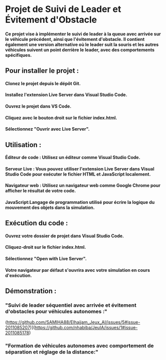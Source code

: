 # Projet de Suivi de Leader et Évitement d'Obstacle
#### Ce projet vise à implémenter le suivi de leader à la queue avec arrivée sur le véhicule précédent, ainsi que l'évitement d'obstacle. Il contient également une version alternative où le leader suit la souris et les autres véhicules suivent un point derrière le leader, avec des comportements spécifiques.
## Pour installer le projet :
#### Clonez le projet depuis le dépôt Git.
#### Installez l'extension Live Server dans Visual Studio Code.
#### Ouvrez le projet dans VS Code.
#### Cliquez avec le bouton droit sur le fichier index.html.
#### Sélectionnez "Ouvrir avec Live Server".
## Utilisation  :
#### Éditeur de code : Utilisez un éditeur comme Visual Studio Code.
#### Serveur Live : Vous pouvez utiliser l'extension Live Server dans Visual Studio Code pour exécuter le fichier HTML et JavaScript localement.
#### Navigateur web : Utilisez un navigateur web comme Google Chrome pour afficher le résultat de votre code.
#### JavaScript:Langage de programmation utilisé pour écrire la logique du mouvement des objets dans la simulation.
## Exécution du code :
#### Ouvrez votre dossier de projet dans Visual Studio Code.
#### Cliquez-droit sur le fichier index.html.
#### Sélectionnez "Open with Live Server".
#### Votre navigateur par défaut s'ouvrira avec votre simulation en cours d'exécution.
## Démonstration :
### "Suivi de leader séquentiel avec arrivée et évitement d'obstacles pour véhicules autonomes :"
(https://github.com/SAMIHA88/Elhajjam_Jeux_AI/issues/5#issue-2011085207)](https://github.com/nhabiba/JeuIA/issues/1#issue-2011085178)
### "Formation de véhicules autonomes avec comportement de séparation et réglage de la distance:"
